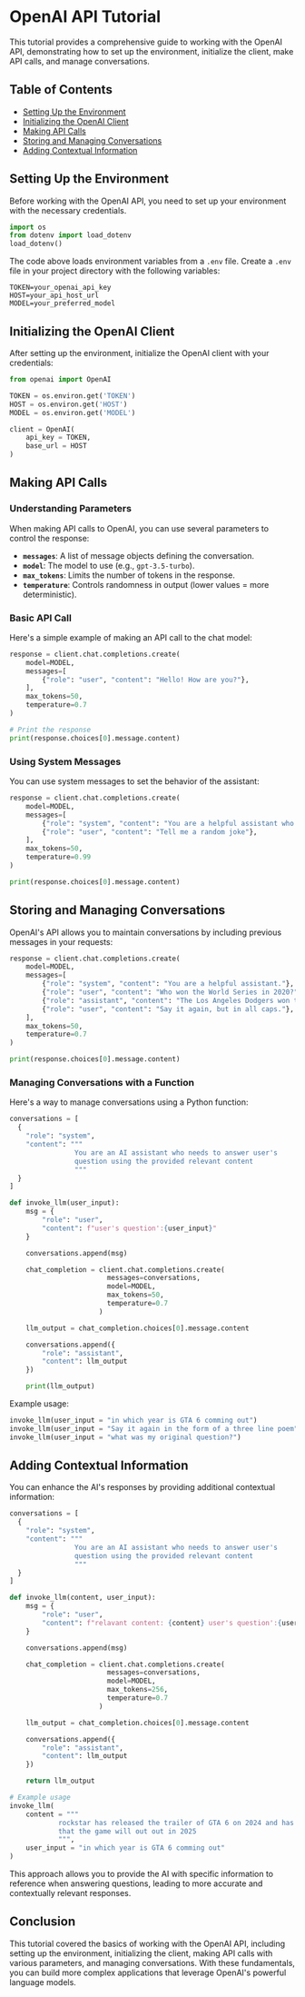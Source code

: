 # OpenAI API Tutorial

This tutorial provides a comprehensive guide to working with the OpenAI API, demonstrating how to set up the environment, initialize the client, make API calls, and manage conversations.

## Table of Contents
- [Setting Up the Environment](#setting-up-the-environment)
- [Initializing the OpenAI Client](#initializing-the-openai-client)
- [Making API Calls](#making-api-calls)
- [Storing and Managing Conversations](#storing-and-managing-conversations)
- [Adding Contextual Information](#adding-contextual-information)

## Setting Up the Environment

Before working with the OpenAI API, you need to set up your environment with the necessary credentials.

```python
import os
from dotenv import load_dotenv
load_dotenv()
```

The code above loads environment variables from a `.env` file. Create a `.env` file in your project directory with the following variables:

```
TOKEN=your_openai_api_key
HOST=your_api_host_url
MODEL=your_preferred_model
```

## Initializing the OpenAI Client

After setting up the environment, initialize the OpenAI client with your credentials:

```python
from openai import OpenAI

TOKEN = os.environ.get('TOKEN')
HOST = os.environ.get('HOST')
MODEL = os.environ.get('MODEL')

client = OpenAI(
    api_key = TOKEN,
    base_url = HOST
)
```

## Making API Calls

### Understanding Parameters

When making API calls to OpenAI, you can use several parameters to control the response:

- **`messages`**: A list of message objects defining the conversation.
- **`model`**: The model to use (e.g., `gpt-3.5-turbo`).
- **`max_tokens`**: Limits the number of tokens in the response.
- **`temperature`**: Controls randomness in output (lower values = more deterministic).

### Basic API Call

Here's a simple example of making an API call to the chat model:

```python
response = client.chat.completions.create(
    model=MODEL,
    messages=[
        {"role": "user", "content": "Hello! How are you?"},
    ],
    max_tokens=50,
    temperature=0.7
)

# Print the response
print(response.choices[0].message.content)
```

### Using System Messages

You can use system messages to set the behavior of the assistant:

```python
response = client.chat.completions.create(
    model=MODEL,
    messages=[
        {"role": "system", "content": "You are a helpful assistant who always talks in all caps."},
        {"role": "user", "content": "Tell me a random joke"},
    ],
    max_tokens=50,
    temperature=0.99
)

print(response.choices[0].message.content)
```

## Storing and Managing Conversations

OpenAI's API allows you to maintain conversations by including previous messages in your requests:

```python
response = client.chat.completions.create(
    model=MODEL,
    messages=[
        {"role": "system", "content": "You are a helpful assistant."},
        {"role": "user", "content": "Who won the World Series in 2020?"},
        {"role": "assistant", "content": "The Los Angeles Dodgers won the World Series in 2020."},
        {"role": "user", "content": "Say it again, but in all caps."},
    ],
    max_tokens=50,
    temperature=0.7
)

print(response.choices[0].message.content)
```

### Managing Conversations with a Function

Here's a way to manage conversations using a Python function:

```python
conversations = [
  {
    "role": "system",
    "content": """
                You are an AI assistant who needs to answer user's 
                question using the provided relevant content
                """
  }
]

def invoke_llm(user_input):
    msg = {
        "role": "user",
        "content": f"user's question':{user_input}"
    }

    conversations.append(msg)

    chat_completion = client.chat.completions.create(
                        messages=conversations,
                        model=MODEL,
                        max_tokens=50,
                        temperature=0.7
                      )

    llm_output = chat_completion.choices[0].message.content

    conversations.append({
        "role": "assistant",
        "content": llm_output
    })

    print(llm_output)
```

Example usage:

```python
invoke_llm(user_input = "in which year is GTA 6 comming out")
invoke_llm(user_input = "Say it again in the form of a three line poem")
invoke_llm(user_input = "what was my original question?")
```

## Adding Contextual Information

You can enhance the AI's responses by providing additional contextual information:

```python
conversations = [
  {
    "role": "system",
    "content": """
                You are an AI assistant who needs to answer user's 
                question using the provided relevant content
                """
  }
]

def invoke_llm(content, user_input):
    msg = {
        "role": "user",
        "content": f"relavant content: {content} user's question':{user_input}"
    }

    conversations.append(msg)

    chat_completion = client.chat.completions.create(
                        messages=conversations,
                        model=MODEL,
                        max_tokens=256,
                        temperature=0.7
                      )

    llm_output = chat_completion.choices[0].message.content

    conversations.append({
        "role": "assistant",
        "content": llm_output
    })

    return llm_output

# Example usage
invoke_llm(
    content = """
            rockstar has released the trailer of GTA 6 on 2024 and has announced 
            that the game will out out in 2025
            """,
    user_input = "in which year is GTA 6 comming out"
)
```

This approach allows you to provide the AI with specific information to reference when answering questions, leading to more accurate and contextually relevant responses.

## Conclusion

This tutorial covered the basics of working with the OpenAI API, including setting up the environment, initializing the client, making API calls with various parameters, and managing conversations. With these fundamentals, you can build more complex applications that leverage OpenAI's powerful language models. 